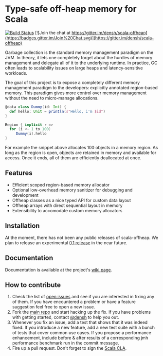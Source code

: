 # Type-safe off-heap memory for Scala

[![Build Status](https://travis-ci.org/densh/scala-offheap.svg)](https://travis-ci.org/densh/scala-offheap)
[![Join the chat at https://gitter.im/densh/scala-offheap](https://badges.gitter.im/Join%20Chat.svg)](https://gitter.im/densh/scala-offheap)


Garbage collection is the standard memory management paradigm on the JVM. In theory, it lets one
completely forget about the hurdles of memory management and delegate all of it to the underlying
runtime. In practice, GC often leads to scalability issues on large heaps and latency-sensitive
workloads.

The goal of this project is to expose a completely different memory management
paradigm to the developers: explicitly annotated region-based memory. This paradigm gives
more control over memory management without the need to micro-manage allocations.

```scala
@data class Dummy(id: Int) {
  def hello: Unit = println(s"Hello, i'm $id")
}

Region { implicit r =>
  for (i <- 1 to 100)
     Dummy(i).hello
}
```

For example the snippet above allocates 100 objects in a memory region.
As long as the region is open, objects are retained in memory and available for access.
Once it ends, all of them are efficiently deallocated at once.

## Features

* Efficient scoped region-based memory allocator
* Optional low-overhead memory sanitizer for debugging and development
* Offheap classes as a nice typed API for custom data layout
* Offheap arrays with direct sequential layout in memory
* Extensibility to accomodate custom memory allocators

## Installation

At the moment, there has not been any public releases of scala-offheap. We plan to
release an experimental [0.1 release](https://github.com/densh/scala-offheap/milestones)
in the near future.

## Documentation

Documentation is available at the project's
[wiki page](https://github.com/densh/scala-offheap/wiki).

## How to contribute

1. Check the list of [open issues](https://github.com/densh/scala-offheap/issues) and see
   if you are interested in fixing any of them. If you have encountered a problem or have
   a feature suggestion feel free to open a new issue.
1. Fork the [main repo](https://github.com/densh/scala-offheap) and start hacking up
   the fix. If you have problems with getting started, contact
   [@densh](https://github.com/densh) to help you out.
1. Whenever you fix an issue, add a test that shows that it was indeed fixed. If you
   introduce a new feature, add a new test suite with a bunch of tests that cover common
   use cases. If you propose a performance enhancement, include before & after results of
   a corresponding jmh performance benchmark run in the commit message.
1. Fire up a pull request. Don't forget to sign the
   [Scala CLA](http://typesafe.com/contribute/cla/scala).
